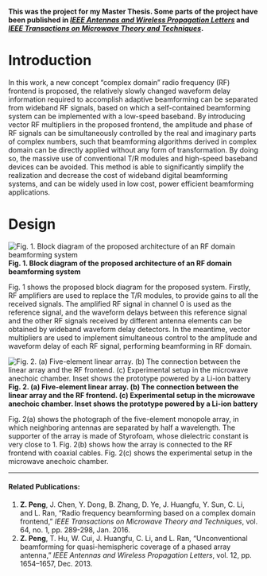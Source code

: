  **This was the project for my Master Thesis. Some parts of the project have been published in *<a href="http://ieeexplore.ieee.org/document/6680657/" target="_blank" rel="noopener">IEEE Antennas and Wireless Propagation Letters</a>* and *<a href="http://ieeexplore.ieee.org/document/7360951/" target="_blank" rel="noopener">IEEE Transactions on Microwave Theory and Techniques</a>*.**

# Introduction

In this work, a new concept “complex domain” radio frequency (RF) frontend is proposed, the relatively slowly changed waveform delay information required to accomplish adaptive beamforming can be separated from wideband RF signals, based on which a self-contained beamforming system can be implemented with a low-speed baseband. By introducing vector RF multipliers in the proposed frontend, the amplitude and phase of RF signals can be simultaneously controlled by the real and imaginary parts of complex numbers, such that beamforming algorithms derived in complex domain can be directly applied without any form of transformation. By doing so, the massive use of conventional T/R modules and high-speed baseband devices can be avoided. This method is able to significantly simplify the realization and decrease the cost of wideband digital beamforming systems, and can be widely used in low cost, power efficient beamforming applications.

# Design

![Fig. 1. Block diagram of the proposed architecture of an RF domain beamforming system](https://zpeng.me/wp-content/uploads/2017/11/adaptive-array-schematic.jpg)
**Fig. 1. Block diagram of the proposed architecture of an RF domain beamforming system**

Fig. 1 shows the proposed block diagram for the proposed system. Firstly, RF amplifiers are used to replace the T/R modules, to provide gains to all the received signals. The amplified RF signal in channel 0 is used as the reference signal, and the waveform delays between this reference signal and the other RF signals received by different antenna elements can be obtained by wideband waveform delay detectors. In the meantime, vector multipliers are used to implement simultaneous control to the amplitude and waveform delay of each RF signal, performing beamforming in RF domain.

![Fig. 2. (a) Five-element linear array. (b) The connection between the linear array and the RF frontend. (c) Experimental setup in the microwave anechoic chamber. Inset shows the prototype powered by a Li-ion battery](https://zpeng.me/wp-content/uploads/2017/11/adaptive-array-system.jpg)
**Fig. 2. (a) Five-element linear array. (b) The connection between the linear array and the RF frontend. (c) Experimental setup in the microwave anechoic chamber. Inset shows the prototype powered by a Li-ion battery**

Fig. 2(a) shows the photograph of the five-element monopole array, in which neighboring antennas are separated by half a wavelength. The supporter of the array is made of Styrofoam, whose dielectric constant is very close to 1. Fig. 2(b) shows how the array is connected to the RF frontend with coaxial cables. Fig. 2(c) shows the experimental setup in the microwave anechoic chamber.

----------

#### Related Publications:

1. **Z. Peng**, J. Chen, Y. Dong, B. Zhang, D. Ye, J. Huangfu, Y. Sun, C. Li, and L. Ran, “Radio frequency beamforming based on a complex domain frontend,” *IEEE Transactions on Microwave Theory and Techniques*, vol. 64, no. 1, pp. 289-298, Jan. 2016.
2. **Z. Peng**, T. Hu, W. Cui, J. Huangfu, C. Li, and L. Ran, “Unconventional beamforming for quasi-hemispheric coverage of a phased array antenna,” *IEEE Antennas and Wireless Propagation Letters*, vol. 12, pp. 1654–1657, Dec. 2013.

